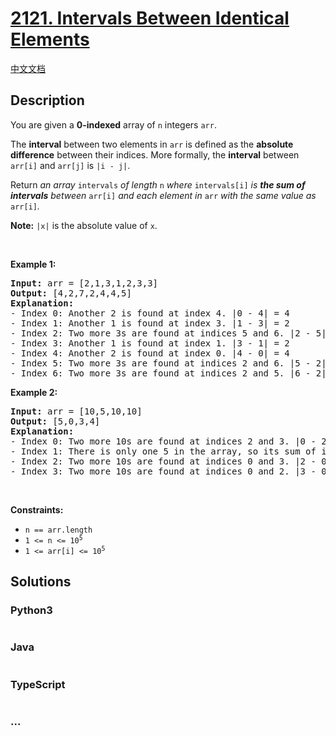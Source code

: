 # [2121. Intervals Between Identical Elements](https://leetcode.com/problems/intervals-between-identical-elements)

[中文文档](/solution/2100-2199/2121.Intervals%20Between%20Identical%20Elements/README.md)

## Description

<p>You are given a <strong>0-indexed</strong> array of <code>n</code> integers <code>arr</code>.</p>

<p>The <strong>interval</strong> between two elements in <code>arr</code> is defined as the <strong>absolute difference</strong> between their indices. More formally, the <strong>interval</strong> between <code>arr[i]</code> and <code>arr[j]</code> is <code>|i - j|</code>.</p>

<p>Return <em>an array</em> <code>intervals</code> <em>of length</em> <code>n</code> <em>where</em> <code>intervals[i]</code> <em>is <strong>the sum of intervals</strong> between </em><code>arr[i]</code><em> and each element in </em><code>arr</code><em> with the same value as </em><code>arr[i]</code><em>.</em></p>

<p><strong>Note:</strong> <code>|x|</code> is the absolute value of <code>x</code>.</p>

<p>&nbsp;</p>
<p><strong>Example 1:</strong></p>

<pre>
<strong>Input:</strong> arr = [2,1,3,1,2,3,3]
<strong>Output:</strong> [4,2,7,2,4,4,5]
<strong>Explanation:</strong>
- Index 0: Another 2 is found at index 4. |0 - 4| = 4
- Index 1: Another 1 is found at index 3. |1 - 3| = 2
- Index 2: Two more 3s are found at indices 5 and 6. |2 - 5| + |2 - 6| = 7
- Index 3: Another 1 is found at index 1. |3 - 1| = 2
- Index 4: Another 2 is found at index 0. |4 - 0| = 4
- Index 5: Two more 3s are found at indices 2 and 6. |5 - 2| + |5 - 6| = 4
- Index 6: Two more 3s are found at indices 2 and 5. |6 - 2| + |6 - 5| = 5
</pre>

<p><strong>Example 2:</strong></p>

<pre>
<strong>Input:</strong> arr = [10,5,10,10]
<strong>Output:</strong> [5,0,3,4]
<strong>Explanation:</strong>
- Index 0: Two more 10s are found at indices 2 and 3. |0 - 2| + |0 - 3| = 5
- Index 1: There is only one 5 in the array, so its sum of intervals to identical elements is 0.
- Index 2: Two more 10s are found at indices 0 and 3. |2 - 0| + |2 - 3| = 3
- Index 3: Two more 10s are found at indices 0 and 2. |3 - 0| + |3 - 2| = 4
</pre>

<p>&nbsp;</p>
<p><strong>Constraints:</strong></p>

<ul>
	<li><code>n == arr.length</code></li>
	<li><code>1 &lt;= n &lt;= 10<sup>5</sup></code></li>
	<li><code>1 &lt;= arr[i] &lt;= 10<sup>5</sup></code></li>
</ul>

## Solutions

<!-- tabs:start -->

### **Python3**

```python

```

### **Java**

```java

```

### **TypeScript**

```ts

```

### **...**

```

```

<!-- tabs:end -->
